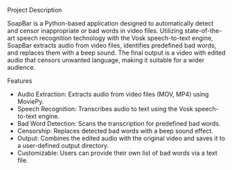 Project Description

SoapBar is a Python-based application designed to automatically detect and censor inappropriate or bad words in video files. Utilizing state-of-the-art speech recognition technology with the Vosk speech-to-text engine, SoapBar extracts audio from video files, identifies predefined bad words, and replaces them with a beep sound. The final output is a video with edited audio that censors unwanted language, making it suitable for a wider audience.

Features
- Audio Extraction: Extracts audio from video files (MOV, MP4) using MoviePy.
- Speech Recognition: Transcribes audio to text using the Vosk speech-to-text engine.
- Bad Word Detection: Scans the transcription for predefined bad words.
- Censorship: Replaces detected bad words with a beep sound effect.
- Output: Combines the edited audio with the original video and saves it to a user-defined output directory.
- Customizable: Users can provide their own list of bad words via a text file.
